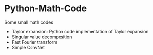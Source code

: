 # Python-Math-Code
Some small math codes
- Taylor expansion: Python code implementation of Taylor expansion
- Singular value decomposition
- Fast Fourier transform
- Simple ConvNet
